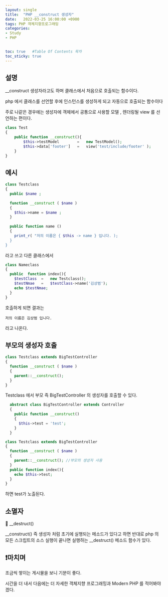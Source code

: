 ```yaml
---
layout: single
title:  "PHP __construct 생성자"
date:   2022-03-25 16:00:00 +0900
tags: PHP 객체지향프로그래밍
categories: 
- Study
- PHP

  
toc: true   #Table Of Contents 목차
toc_sticky: true
---
```


## 설명
__construct 생성자라고도 하며 클래스에서 처음으로 호출되는 함수이다.

php 에서 클래스를 선언할 후에 인스턴스를 생성하게 되고 자동으로 호출되는 함수이다

주로 나같은 경우에는 생성자에 객체에서 공통으로 사용할 모델 , 렌더링될 view 를 선언하는 편이다.

```php
class Test 
{
    public function __construct(){
        $this->testModel        =   new TestModel();
        $this->data['footer']   =   view('test/include/footer' );
    }
}
```

## 예시

```php
class Testclass
{
  public $name ;
 
  function __construct ( $name )
  {
    $this->name = $name ;
  }
 
  public function name ()
  {
    print_r( "저의 이름은 { $this -> name } 입니다. );
  }
}
```
라고 쓰고 다른 클래스에서
```php
class Nameclass
{
  public  function index(){
    $testClass  =   new Testclass();
    $testNmae   =   $testClass->name('김상범');
    echo $testNmae; 
  }
}
```
호출하게 되면 결과는
```
저의 이름은 김상범 입니다.
```
라고 나온다.


## 부모의 생성자 호출

```php
class Testclass extends BigTestController
{
  function __construct ( $name )
  {
    parent::__construct();
  }
}
```
Testclass 에서 부모 즉 BigTestController 의 생성자를 호출할 수 있다.
```php
  abstract class BigTestController extends Controller
  {
	public function __construct()
    {
      $this->test = 'test';
    }
  }
```

```php
class Testclass extends BigTestController
{
  function __construct ( $name )
  {
    parent::__construct(); //부모의 생성자 사용
  }
  public function index(){
    echo $this->test;
  }
}
```
하면 test가 노출된다.
## 소멸자

📌 __destruct()

__construct() 즉 생성자 처럼 초기에 실행되는 메소드가 있다고 하면 반대로 php 의 모든 스크립트의 소스 실행이 끝나면 실행하는 __destruct() 메소드 함수가 있다.


## ❗마치며

조금씩 쌓이는 게시물을 보니 기분이 좋다.

시간을 더 내서 다음에는 더 자세한 객체지향 프로그래밍과  Modern PHP 를 적어봐야겠다.


